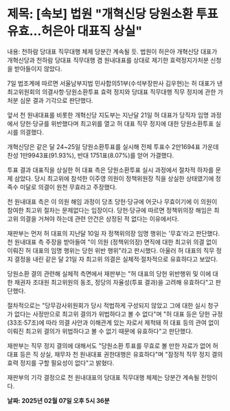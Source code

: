 # **제목: [속보] 법원 "개혁신당 당원소환 투표 유효…허은아 대표직 상실"**

  내용: 천하람 당대표 직무대행 체제 당분간 계속될 듯. 법원이 허은아 개혁신당 대표가 개혁신당과 천하람 당대표 직무대행 겸 원내대표를 상대로 제기한 효력정지가처분 신청을 받아들이지 않았다. 

7일 법조계에 따르면 서울남부지법 민사합의51부(수석부장판사 김우현)는 허 대표가 낸 최고위원회의 의결사항·당원소환투표 효력 정지와 당대표 직무대행 직무 정지에 관한 가처분 심문 결과 기각으로 판단했다.

앞서 천 원내대표를 비롯한 개혁신당 지도부는 지난달 21일 허 대표가 당직자 임명 과정에서 당헌·당규를 위반했다며 최고위를 열고 허 대표 직무 정지에 대한 당원소환투표 실시를 의결했다. 

개혁신당은 같은 달 24~25일 당원소환투표를 실시해 전체 투표수 2만1694표 가운데 찬성 1만9943표(91.93%), 반대 1751표(8.07%)를 얻어 가결했다.

투표 결과 대표직을 상실한 허 대표 측은 당원소환투표 실시 과정에서 절차적 하자를 문제 삼았다. 당시 최고위에 참석한 이주영 의원이 정책위원장 직을 상실한 상태였기에 정족수 미달로 의결이 원천 무효라고 주장했다.

천 원내대표 측은 이 의원 해임 과정이 당초 당헌·당규에 어긋나 무효이기에 이 의원이 참여한 최고위 절차는 문제없다는 입장이다. 당헌·당규에 따르면 정책위의장 해임은 최고위 의결을 거쳐야 하는데 관련 안건은 상정된 적 없다는 이유에서다.

재판부는 먼저 허 대표의 지난달 10일 자 정책위의장 임명 행위는 '무효'라고 판단했다. 천 원내대표 측 주장을 받아들여 "이 의원 (정책위의장) 면직에 대한 최고위 의결 없이 이뤄진 허 대표의 임명 행위는 당헌 위반 행위"라고 판시했다. 아울러 허 대표의 직무 정지 결정을 내린 같은 달 21일 자 최고위 의결은 실체적·절차적으로 유효하다고 보았다.

당원소환 결의 관련해 실체적 측면에서 재판부는 "허 대표의 당헌 위반행위 및 이에 대한 채권자 조대원 최고위원의 동조, 정당의 자율성(투표 결과)을 고려해 유효하다"고 판단했다.

절차적으로는 "당무감사위원회가 당시 적법하게 구성되지 않았고 그에 대한 실시 청구가 없다는 사정만으로 최고위 결의가 위법하다고 볼 수 없다"며 "허 대표 등은 당헌 규정(33조·57조)에 따라 의결 사안과 이해관계 있는 자로서 제척돼 허 대표 등의 관여 없이 이뤄진 최고위 결의가 위법하다고 볼 수 없기 때문에 유효하다"고 판단했다.

재판부는 직무 정지 결의에 대해서도 "당원소환 투표를 무효로 볼 만한 자료가 없어 허 대표 등은 직 상실, 채무자 천 원내대표 권한대행은 유효하다"며 "잠정적 직무 정지 결의 효력 정지를 구할 필요성이 없다"고 밝혔다.

재판부의 기각 결정으로 천 원내대표의 당대표 직무대행 체제는 당분간 계속될 전망이다.

  **날짜: 2025년 02월 07일 오후 5시 36분**